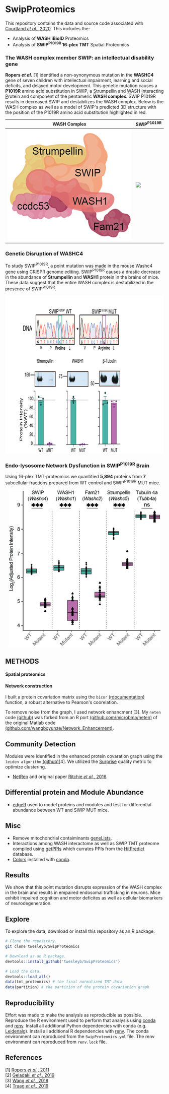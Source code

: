 # SwipProteomics
This repository contains the data and source code associated with [Courtland _et al._, 2020](manuscript/nat-neuro/main/SWIP_paper_JC_v25.pdf).
This includes the:
* Analysis of  __WASH iBioID__ Proteomics
* Analysis of __SWIP<sup>P1019R</sup> 16-plex TMT__ Spatial Proteomics

### The WASH complex member SWIP: an intellectual disability gene
__Ropers _et al.___ [1] identified a non-synonymous mutation in the __WASHC4__ gene of
seven children with intellectual impairment, learning and social deficits, and delayed motor development. 
This genetic mutation causes a __P1019R__ amino acid substitution in SWIP,
a <u>S</u>trumpellin and <u>W</u>ASH <u>I</u>nteracting <u>P</u>rotein and component of the pentameric __WASH complex__.
SWIP P1019R results in decreased SWIP and destabilizes the WASH complex. 
Below is the WASH complex as well as a model of SWIP's predicted 3D structure with the 
position of the P1019R amino acid substitution highlighted in red.

| __WASH Complex__ | __SWIP<sup>P1019R</sup>__ |
|------------------|---------------------------|
|![](./imgs/WASH_Complex.png)|![](./models/Swip.gif)|

### Genetic Disruption of WASHC4
To study SWIP<sup>P1019R</sup>, a point mutation was made in the 
mouse Washc4 gene using CRISPR genome editing. SWIP<sup>P1019R</sup> causes a
drastic decrease in the abundance of __Strumpellin__ and __WASH1__ protein in
the brains of mice. These data suggest that the entire WASH complex is
destabilized in the presence of SWIP<sup>P1019R</sup>.

<p align="center">
  <img src="./imgs/DNA_Protein.png" height="500" />
  </p>

### Endo-lysosome Network Dysfunction in SWIP<sup>P1019R</sup> Brain
Using 16-plex TMT-proteomics we quantified __5,894__ proteins from 
__7__ subcellular fractions prepared from WT control and SWIP<sup>P1019R</sup> MUT mice.

<p align="center">
  <img src="./imgs/WASHC_TMT.png" height="500" />
  </p>

## METHODS
#### Spatial proteomics

#### Network construction
I built a protein covariation matrix using the `bicor` 
[(rdocumentation)](https://www.rdocumentation.org/packages/WGCNA/versions/1.69/topics/bicor) 
function, a robust alternative to Pearson's coorelation.

To remove noise from the graph, I used network enhancment [3].
My `neten` code [(github)](https://github.com/twesleyb/neten) was forked from an R port [(github.com/microbma/neten)](https://github.com/microbma/neten) 
of the original Matlab code [(github.com/wangboyunze/Network_Enhancement)](https://github.com/wangboyunze/Network_Enhancement).

## Community Detection
Modules were identified in the enhanced protein covaration graph using the `leiden algorithm` [(github)](https://github.com/vtraag/leidenalg)[4].
 We utilized the [Surprise](refs/Traag_2015.pdf) quality metric to optimize clustering.

* [NetRep](https://cran.r-project.org/web/packages/NetRep/vignettes/NetRep.html) and original paper [Ritchie _et al._, 2016](refs/Ritchie_2016.pdf). 

## Differential protein and Module Abundance
* [edgeR](https://bioconductor.org/packages/release/bioc/html/edgeR.html) used
    to model proteins and modules and test for differential abundance between WT
    and SWIP MUT mice.

## Misc
* Remove mitochondrial contaiminants [geneLists](https://github.com/twesleyb/geneLists).
* Interactions among WASH interactome as well as SWIP TMT proteome compiled using [getPPIs](https://github.com/twesleyb/getPPIs) 
  which currates PPIs from the [HitPredict](http://www.hitpredict.org/) database.
* [Colors](https://github.com/kevinwuhoo/randomcolor-py) installed with [conda](https://anaconda.org/conda-forge/randomcolor).


## Results 
We show that this point mutation disrupts expression of the
WASH complex in the brain and results in empaired endosomal trafficking in
neurons. Mice exhibit impaired cognition and motor deficites as well as cellular 
biomarkers of neurodegeneration. 

## Explore
To explore the data, download or install this repository as an R package.

```Bash
# Clone the repository.
git clone twesleyb/SwipProteomics
```

```R
# Download as an R package.
devtools::install_github('twesleyb/SwipProteomics')
```

```R
# Load the data.
devtools::load_all()
data(tmt_proteomics) # the final normalized TMT data
data(partition) # the partition of the protein covariation graph
```

## Reproducibility 
Effort was made to make the analysis as reproducible as possible. Reproduce the
R environment used to perform that analysis using [conda](https://docs.anaconda.com/anaconda/install/) 
and [renv](https://anaconda.org/conda-forge/r-renv). 
Install all additional Python dependencies with conda (e.g. [Leidenalg](https://anaconda.org/conda-forge/leidenalg)). 
Install all additional R dependencies with [renv](https://github.com/rstudio/renv). 
The conda environment can reproduced from the `SwipProteomics.yml` file.
The renv environment can reproduced from `renv.lock` file.

## References
[1] [Ropers _et al._, 2011](refs/Ropers_2011.pdf)  
[2] [Geladaki _et al._, 2019](refs/Geladaki_2019.pdf)  
[3] [Wang _et al._, 2018](refs/Wang_2018.pdf)  
[4] [Traag _et al._, 2019](refs/Traag_2019.pdf)  
